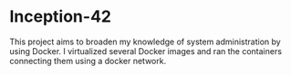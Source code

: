 # Inception-42
This project aims to broaden my knowledge of system administration by using Docker. I virtualized several Docker images and ran the containers connecting them using a docker network.
